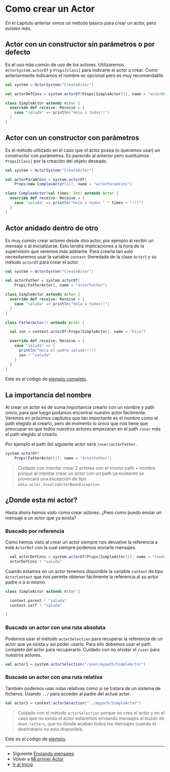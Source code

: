 # Como crear un Actor

En el capitulo anterior vimos un método básico para crear un actor, pero existen más.

## Actor con un constructor sin parámetros o por defecto

Es el uso más común de uso de los actores. Utilizaremos `ActorSystem.actorOf` y  `Props[Class]` para indicarle el actor a crear. Como anteriormente indicamos el nombre es opcional pero es muy recomendable.

```scala
val system = ActorSystem("CreateActor")

val actorDefCons = system.actorOf(Props[SimpleActor](), name = "actorDefCons")

class SimpleActor extends Actor {
  override def receive: Receive = {
    case "saluda" => println("Hola a todos!!")
  }
}
```

## Actor con un constructor con parámetros

Es el método utilizado en el caso que el actor posea (o queramos usar) un constructor con parámetros. Es parecido al anterior pero sustituimos `Props[Class]` por la creación del objeto deseado.

```scala
val system = ActorSystem("CreateActor")

val actorParamCons = system.actorOf(
    Props(new ComplexActor(3)), name = "actorParamCons")

class ComplexActor(val times: Int) extends Actor {
  override def receive: Receive = {
    case "saluda" => println("Hola a todos " * times + "!!!")
  }
}
```

## Actor anidado dentro de otro

Es muy común crear actores desde otro actor, por ejemplo al recibir un mensaje o al inicializarse. Esto tendrá implicaciones a la hora de la supervisión que veremos más adelante. Para crearlo tan solo necesitaremos usar la variable `context` (heredada de la clase `Actor`) y su método `actorOf` para crear el actor.

```scala
val system = ActorSystem("CreateActor")

val actorFather = system.actorOf(
    Props[FatherActor], name = "actorFather")

class SimpleActor extends Actor {
  override def receive: Receive = {
    case "saluda" => println("Hola a todos!!")
  }
}

class FatherActor() extends Actor {

  val son = context.actorOf(Props[SimpleActor], name = "hijo")

  override def receive: Receive = {
    case "saluda" => {
      println("Hola el padre saluda!!!")
      son ! "saluda"
    }
  }
}
```

Este es el código de [ejemplo completo](../src/main/scala/com/rresino/akka4dummies/c04/CreateActor.scala).

## La importancia del nombre

Al crear un actor es de suma importancia crearlo con un nombre y path único, para que luego podamos encontrar nuestro actor fácilmente. Veremos en próximos capítulos que tan importante es el nombre como el path elegido al crearlo, pero de momento lo único que nos tiene que preocupar es que todos nuestros actores empezaran en el path `/user` más el path elegido al crearlo.

Por ejemplo el path del siguiente actor será `/user/actorFather`.

```scala
system.actorOf(
    Props[FatherActor](), name = "actorFather")
```

> Cuidado con intentar crear 2 actores con el mismo path + nombre porque al intentar crear un actor con un path ya existente se provocará una excepción de tipo `akka.actor.InvalidActorNameException`.

## ¿Donde esta mi actor?

Hasta ahora hemos visto como crear actores. ¿Pero como puedo enviar un mensaje a un actor que ya exista?

### Buscado por referencia

Como hemos visto al crear un actor siempre nos devuelve la referencia a este `ActorRef` con la cual siempre podemos enviarle mensajes.

```scala
  val actorDefCons = system.actorOf(Props[SimpleActor](), name = "LookupActor")
  actorDefCons ! "saluda"
```

Cuando estamos en un actor tenemos disponible la variable `context` de tipo `ActorContext` que nos permite obtener fácilmente la referencia al su actor padre o a si mismo.

```scala
class SimpleActor extends Actor {

  context.parent ! "saluda"
  context.self ! "saluda"

}
```

### Buscado un actor con una ruta absoluta

Podemos usar el método `actorSelection` para recuperar la referencia de un actor que ya exista y asi poder usarlo. Para ello debemos usar el path completo del actor para recuperarlo. Cuidado con no olvidar el `/user` para nuestros actores.

```scala
val actor1 = system.actorSelection("/user/mypath/SimpleActor")
```

### Buscado un actor con una ruta relativa

También podemos usar rutas relativas como si se tratara de un sistema de ficheros. Usando `../` para acceder al padre del actual actor.

```scala
val actor3 = context.actorSelection("../mypath/SimpleActor")
```

> Cuidado con el método `actorSelection` porque no crea el actor y en el caso que no exista el actor estaremos enviando mensajes al buzón de `dead-letters`, que es donde acaban todos los mensajes cuando el destinatario no esta disponible.

Este es el código de [ejemplo](../src/main/scala/com/rresino/akka4dummies/c04/LookUpActor.scala).

---

- Siguiente [Enviando mensajes](./05_msgs.md)
- Volver a [Mi primer Actor](./03_my_first_actor.md)
- [Ir al Inicio](../README.md) 
